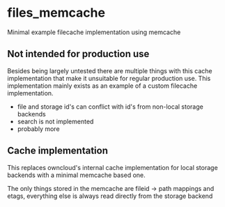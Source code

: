 # files_memcache #

Minimal example filecache implementation using memcache

## Not intended for production use ##

Besides being largely untested there are multiple things with this cache implementation that make it unsuitable for regular production use.
This implementation mainly exists as an example of a custom filecache implementation.

- file and storage id's can conflict with id's from non-local storage backends
- search is not implemented
- probably more

## Cache implementation ##

This replaces owncloud's internal cache implementation for local storage backends with a minimal memcache based one.

The only things stored in the memcache are fileid -> path mappings and etags, everything else is always read directly from the storage backend
